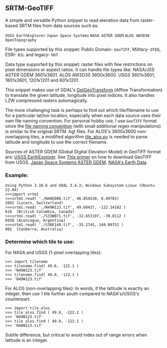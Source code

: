 ## SRTM-GeoTIFF
A simple and versatile Python snippet to read elevation data from raster-based SRTM files from data sources such as:

`USGS EarthExplorer` `Japan Space Systems` `NASA ASTER GDEM`  `ALOS AW3D30` `OpenTopography`

File types supported by this snippet: Public Domain- `GeoTIFF`, Military- `DTED`, ESRI- `BIL` and legacy- `HGT`

Data type supported by this snippet: raster files with few restrictions on pixel dimensions or aspect ratios. It can handle file types like: NASA/JSS ASTER GDEM 3601x3601. ALOS AW3D30 3600x3600. USGS 3601x3601, 1801x3601, 1201x1201 and 601x1201.

This snippet makes use of GDAL's [GetGeoTransform](https://gdal.org/tutorials/geotransforms_tut.html) (Affine Transformation) to translate the given latitude, longitude into pixel indices. It also handles LZW compressed rasters automagically.

The more challenging task is perhaps to find out which tile/filename to use for a particular lat/lon location, especially when each data source uses their own file naming convention. For personal hobby use, I use `GeoTIFF` format since the [file naming convention](/library/tilename.py) (with small additional regex manipulations) is similar to the original SRTM .hgt files. For ALOS's 3600x3600 non-overlapping tiles, a modified algorithm [tile_alos.py](/library/tile_alos.py) is needed to parse latitude and longitude to use the correct filename.

Sources of ASTER GDEM (Global Digital Elevation Model) in GeoTIFF format are:
[USGS EarthExplorer](https://earthexplorer.usgs.gov/). See [This primer](/EarthExplorer.md) on how to download GeoTIFF from USGS.
[Japan Space Systems ASTER GDEM](https://gdemdl.aster.jspacesystems.or.jp/index_en.html).
[NASA's Earth Data](https://search.earthdata.nasa.gov/search/) 

### Example:
```
Using Python 3.10.6 and GDAL 3.4.3; Windows Subsystem Linux (Ubuntu 22.04)
>>>import srtm1
>>>srtm1.read( './N46E008.tif', 46.854539, 8.49701)
2691 (Lucern, Switzerland)
>>>srtm1.read( './N49W123.tif', 49.68437, -122.14162 )
618  (British Columbia, Canada)
>>>srtm1.read( './S33W071.tif', -32.653197, -70.0112 )
6930 (Aconcagua, Argentina)
>>>srtm1.read( './S36E149.tif', -35.2745, 149.09752 )
801  (Canberra, Australia)
```
### Determine which tile to use:

For NASA and USGS (1-pixel overlapping tiles):
```
>>> import tilename
>>> tilename.find( 49.6, -122.1 )
>>> 'N49W123.tif'
>>> tilename.find( 49.0, -122.1 )
>>> 'N49W123.tif'
```
For ALOS (non-overlapping tiles):
In words, if the latitude is exactly an integer, then use 1 tile further south compared to NASA's/USGS's counterpart.
```
>>> import tile_alos
>>> tile_alos.find ( 49.6, -122.1 )
>>> 'N49W123.tif'
>>> tile_alos.find ( 49.0, -122.1 )
>>> 'N48W123.tif'
```
Subtle difference, but critical to avoid index out of range errors when latitude is an integer.
